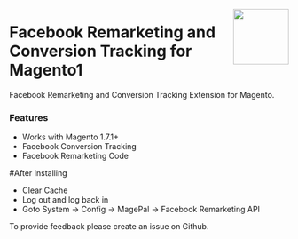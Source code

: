 <a href="http://www.magepal.com" ><img src="https://image.ibb.co/dHBkYH/Magepal_logo.png" width="100" align="right" /></a>

Facebook Remarketing and Conversion Tracking for Magento1
===================

Facebook Remarketing and Conversion Tracking Extension for Magento.

### Features

- Works with Magento 1.7.1+
- Facebook Conversion Tracking
- Facebook Remarketing Code

#After Installing

- Clear Cache
- Log out and log back in
- Goto System -> Config -> MagePal -> Facebook Remarketing API

To provide feedback please create an issue on Github.
